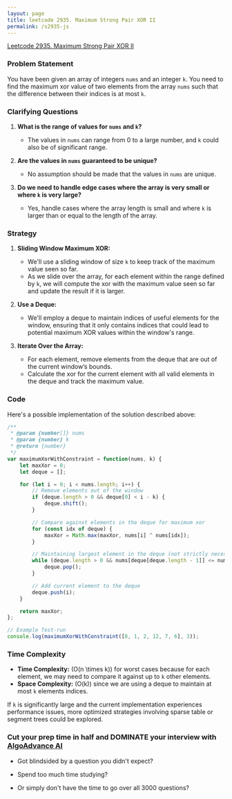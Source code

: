 ```yaml
---
layout: page
title: leetcode 2935. Maximum Strong Pair XOR II
permalink: /s2935-js
---
```

[Leetcode 2935. Maximum Strong Pair XOR II](https://algoadvance.github.io/algoadvance/l2935)
### Problem Statement
You have been given an array of integers `nums` and an integer `k`. You need to find the maximum xor value of two elements from the array `nums` such that the difference between their indices is at most `k`.

### Clarifying Questions
1. **What is the range of values for `nums` and `k`?**
   - The values in `nums` can range from 0 to a large number, and `k` could also be of significant range.
   
2. **Are the values in `nums` guaranteed to be unique?**
   - No assumption should be made that the values in `nums` are unique.

3. **Do we need to handle edge cases where the array is very small or where `k` is very large?**
   - Yes, handle cases where the array length is small and where `k` is larger than or equal to the length of the array.

### Strategy
1. **Sliding Window Maximum XOR:**
   - We'll use a sliding window of size `k` to keep track of the maximum value seen so far.
   - As we slide over the array, for each element within the range defined by `k`, we will compute the xor with the maximum value seen so far and update the result if it is larger.
   
2. **Use a Deque:**
   - We'll employ a deque to maintain indices of useful elements for the window, ensuring that it only contains indices that could lead to potential maximum XOR values within the window's range.
   
3. **Iterate Over the Array:**
   - For each element, remove elements from the deque that are out of the current window’s bounds.
   - Calculate the xor for the current element with all valid elements in the deque and track the maximum value.

### Code
Here's a possible implementation of the solution described above:

```javascript
/**
 * @param {number[]} nums
 * @param {number} k
 * @return {number}
 */
var maximumXorWithConstraint = function(nums, k) {
    let maxXor = 0;
    let deque = [];

    for (let i = 0; i < nums.length; i++) {
        // Remove elements out of the window
        if (deque.length > 0 && deque[0] < i - k) {
            deque.shift();
        }

        // Compare against elements in the deque for maximum xor
        for (const idx of deque) {
            maxXor = Math.max(maxXor, nums[i] ^ nums[idx]);
        }

        // Maintaining largest element in the deque (not strictly necessary depending on how you handle the xor calculation above)
        while (deque.length > 0 && nums[deque[deque.length - 1]] <= nums[i]) {
            deque.pop();
        }

        // Add current element to the deque
        deque.push(i);
    }

    return maxXor;
};

// Example Test-run
console.log(maximumXorWithConstraint([8, 1, 2, 12, 7, 6], 3)); 
```

### Time Complexity
- **Time Complexity:** \(O(n \times k)\) for worst cases because for each element, we may need to compare it against up to `k` other elements.
- **Space Complexity:** \(O(k)\) since we are using a deque to maintain at most `k` elements indices.

If `k` is significantly large and the current implementation experiences performance issues, more optimized strategies involving sparse table or segment trees could be explored.


### Cut your prep time in half and DOMINATE your interview with [AlgoAdvance AI](https://algoAdvance.com)

- Got blindsided by a question you didn't expect?

- Spend too much time studying?

- Or simply don't have the time to go over all 3000 questions?

